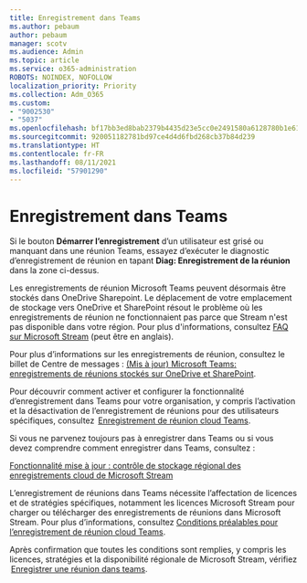 ```yaml
---
title: Enregistrement dans Teams
ms.author: pebaum
author: pebaum
manager: scotv
ms.audience: Admin
ms.topic: article
ms.service: o365-administration
ROBOTS: NOINDEX, NOFOLLOW
localization_priority: Priority
ms.collection: Adm_O365
ms.custom:
- "9002530"
- "5037"
ms.openlocfilehash: bf17bb3ed8bab2379b4435d23e5cc0e2491580a6128780b1e6166513e54c6abd
ms.sourcegitcommit: 920051182781bd97ce4d4d6fbd268cb37b84d239
ms.translationtype: HT
ms.contentlocale: fr-FR
ms.lasthandoff: 08/11/2021
ms.locfileid: "57901290"
---
```

# <a name="recording-in-teams"></a>Enregistrement dans Teams

Si le bouton **Démarrer l’enregistrement** d’un utilisateur est grisé ou manquant dans une réunion Teams, essayez d’exécuter le diagnostic d’enregistrement de réunion en tapant **Diag: Enregistrement de la réunion** dans la zone ci-dessus. 

Les enregistrements de réunion Microsoft Teams peuvent désormais être stockés dans OneDrive Sharepoint. Le déplacement de votre emplacement de stockage vers OneDrive et SharePoint résout le problème où les enregistrements de réunion ne fonctionnaient pas parce que Stream n'est pas disponible dans votre région. Pour plus d'informations, consultez [FAQ sur Microsoft Stream](https://docs.microsoft.com/stream/faq#which-regions-does-microsoft-stream-host-my-data-in) (peut être en anglais).

Pour plus d’informations sur les enregistrements de réunion, consultez le billet de Centre de messages : [(Mis à jour) Microsoft Teams: enregistrements de réunions stockés sur OneDrive et SharePoint](https://portal.microsoft.com/Adminportal/Home?ref=MessageCenter&id=MC222640).

Pour découvrir comment activer et configurer la fonctionnalité d’enregistrement dans Teams pour votre organisation, y compris l’activation et la désactivation de l’enregistrement de réunions pour des utilisateurs spécifiques, consultez  [Enregistrement de réunion cloud Teams](https://docs.microsoft.com/microsoftteams/cloud-recording). 

Si vous ne parvenez toujours pas à enregistrer dans Teams ou si vous devez comprendre comment enregistrer dans Teams, consultez : 

[Fonctionnalité mise à jour : contrôle de stockage régional des enregistrements cloud de Microsoft Stream](https://admin.microsoft.com/AdminPortal/Home#/MessageCenter?id=MC214327)

L’enregistrement de réunions dans Teams nécessite l’affectation de licences et de stratégies spécifiques, notamment les licences Microsoft Stream pour charger ou télécharger des enregistrements de réunions dans Microsoft Stream. Pour plus d’informations, consultez [Conditions préalables pour l’enregistrement de réunion cloud Teams](https://docs.microsoft.com/microsoftteams/cloud-recording#prerequisites-for-teams-cloud-meeting-recording).

Après confirmation que toutes les conditions sont remplies, y compris les licences, stratégies et la disponibilité régionale de Microsoft Stream, vérifiez  [Enregistrer une réunion dans teams](https://support.office.com/article/34dfbe7f-b07d-4a27-b4c6-de62f1348c24). 